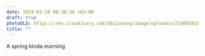 ```yaml
---
date: 2024-03-10 08:30:20 +01:00
draft: true
photoOLD: https://res.cloudinary.com/dbi2zounq/image/upload/v1710055819/kcgmvov3neoirzbg7mwp.jpg
title: ""
---
```


A spring kinda morning
